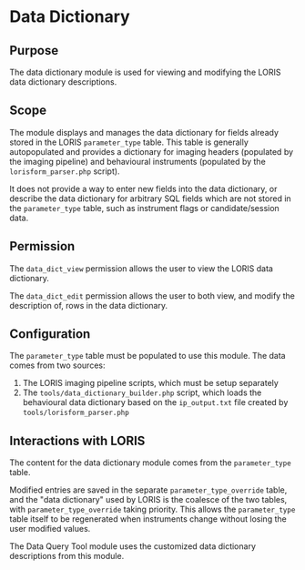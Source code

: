 # Data Dictionary

## Purpose

The data dictionary module is used for viewing and modifying the
LORIS data dictionary descriptions.

## Scope

The module displays and manages the data dictionary for fields
already stored in the LORIS `parameter_type` table. This table is
generally autopopulated and provides a dictionary for imaging headers
(populated by the imaging pipeline) and behavioural instruments
(populated by the `lorisform_parser.php` script).

It does not provide a way to enter new fields into the data dictionary,
or describe the data dictionary for arbitrary SQL fields which are
not stored in the `parameter_type` table, such as instrument flags
or candidate/session data.

## Permission

The `data_dict_view` permission allows the user to view the LORIS
data dictionary.

The `data_dict_edit` permission allows the user to both view, and
modify the description of, rows in the data dictionary.

## Configuration

The `parameter_type` table must be populated to use this module.
The data comes from two sources:

1. The LORIS imaging pipeline scripts, which must be setup separately
2. The `tools/data_dictionary_builder.php` script, which loads the
   behavioural data dictionary based on the `ip_output.txt` file created
   by `tools/lorisform_parser.php`

## Interactions with LORIS

The content for the data dictionary module comes from the
`parameter_type` table.

Modified entries are saved in the separate `parameter_type_override`
table, and the "data dictionary" used by LORIS is the coalesce of
the two tables, with `parameter_type_override` taking priority.
This allows the `parameter_type` table itself to be regenerated
when instruments change without losing the user modified values.

The Data Query Tool module uses the customized data dictionary descriptions
from this module.
